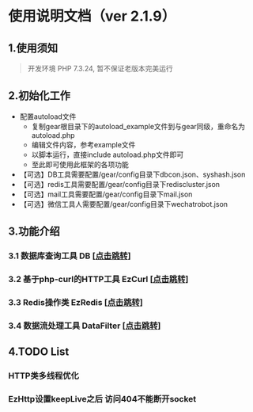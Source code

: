 # 使用说明文档（ver 2.1.9）

## 1.使用须知
> 开发环境 PHP 7.3.24,
> 暂不保证老版本完美运行

## 2.初始化工作
+ 配置autoload文件
   + 复制gear根目录下的autoload_example文件到与gear同级，重命名为autoload.php
   + 编辑文件内容，参考example文件
   + 以脚本运行，直接include autoload.php文件即可 
   + 至此即可使用此框架的各项功能
+ 【可选】DB工具需要配置/gear/config目录下dbcon.json、syshash.json
+ 【可选】redis工具需要配置/gear/config目录下rediscluster.json
+ 【可选】mail工具需要配置/gear/config目录下mail.json
+ 【可选】微信工具人需要配置/gear/config目录下wechatrobot.json


## 3.功能介绍
### 3.1 数据库查询工具 DB [[点击跳转](https://github.com/qq409451388/Gear/blob/main/modules/db/README.md)]
### 3.2 基于php-curl的HTTP工具 EzCurl [[点击跳转](https://github.com/qq409451388/Gear/blob/main/modules/untils/README.md)]
### 3.3 Redis操作类 EzRedis [[点击跳转](https://github.com/qq409451388/Gear/blob/main/modules/ezcache/README.md)]
### 3.4 数据流处理工具 DataFilter [[点击跳转](https://github.com/qq409451388/Gear/blob/main/modules/datastream/README.md)]
## 4.TODO List
### HTTP类多线程优化
### EzHttp设置keepLive之后 访问404不能断开socket
